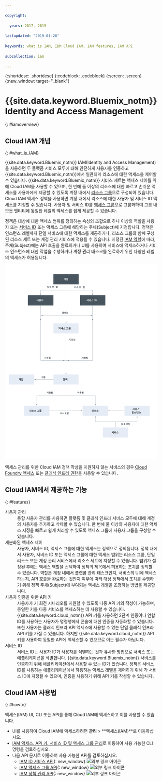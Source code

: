 ```yaml
---

copyright:

  years: 2017, 2019

lastupdated: "2019-01-28"

keywords: what is IAM, IBM Cloud IAM, IAM features, IAM API

subcollection: iam

---
```


{:shortdesc: .shortdesc}
{:codeblock: .codeblock}
{:screen: .screen}
{:new_window: target="_blank"}

# {{site.data.keyword.Bluemix_notm}} Identity and Access Management
{: #iamoverview}

## Cloud IAM 개념
{: #what_is_IAM}

{{site.data.keyword.Bluemix_notm}} IAM(Identity and Access Management)을 사용하면 두 플랫폼 서비스 모두에 대해 안전하게 사용자를 인증하고 {{site.data.keyword.Bluemix_notm}}에서 일관되게 리소스에 대한 액세스를 제어할 수 있습니다. {{site.data.keyword.Bluemix_notm}} 서비스 세트는 액세스 제어를 위해 Cloud IAM을 사용할 수 있으며, 한 번에 둘 이상의 리소스에 대한 빠르고 손쉬운 액세스를 사용자에게 제공할 수 있도록 계정 내에서 [리소스 그룹](/docs/resources?topic=resources-rgs#rgs)으로 구성되어 있습니다. Cloud IAM 액세스 정책을 사용하면 계정 내에서 리소스에 대한 사용자 및 서비스 ID 액세스를 지정할 수 있습니다. 사용자 및 서비스 ID를 [액세스 그룹](/docs/iam?topic=iam-getstarted#getstarted)으로 그룹화하여 그룹 내 모든 엔티티에 동일한 레벨의 액세스를 쉽게 제공할 수 있습니다.

정책은 대상에 대한 액세스 범위를 정의하는 속성의 조합으로 하나 이상의 역할을 사용자 또는 [서비스 ID](/docs/iam?topic=iam-serviceids#serviceids) 또는 액세스 그룹에 해당하는 주체(Subject)에 지정합니다. 정책은 인스턴스 레벨까지 단일 서비스에 대한 액세스를 제공하거나, 리소스 그룹의 함께 구성된 리소스 세트 또는 계정 관리 서비스에 적용될 수 있습니다. 지정된 [IAM 역할](/docs/iam?topic=iam-userroles#iamusermanrol)에 따라, 주체(Subject)에는 API 호출을 완료하거나 UI를 사용하여 서비스에 액세스하거나 서비스 인스턴스에 대한 작업을 수행하거나 계정 관리 태스크를 완료하기 위한 다양한 레벨의 액세스가 허용됩니다.


![계정의 액세스 제어를 위한 IAM](images/iam-diagram.svg "IAM을 사용하여 계정에서 액세스를 관리하는 방법")

액세스 관리를 위한 Cloud IAM 정책 작성을 지원하지 않는 서비스의 경우 [Cloud Foundry 액세스](/docs/iam?topic=iam-cfaccess#cfaccess) 또는 [클래식 인프라 권한](/docs/iam?topic=iam-infrapermission#infrapermission)을 사용할 수 있습니다.


## Cloud IAM에서 제공하는 기능
{: #features}

<dl>
<dt>사용자 관리</dt>
<dd>통합 사용자 관리를 사용하면 플랫폼 및 클래식 인프라 서비스 모두에 대해 계정의 사용자를 추가하고 삭제할 수 있습니다. 한 번에 둘 이상의 사용자에 대한 액세스 지정을 빠르고 쉽게 처리할 수 있도록 액세스 그룹에 사용자 그룹을 구성할 수 있습니다.</dd>
<dt>세분화된 액세스 제어</dt>
<dd>사용자, 서비스 ID, 액세스 그룹에 대한 액세스는 정책으로 정의됩니다. 정책 내에서 사용자, 서비스 ID 또는 액세스 그룹에 대한 액세스 범위는 리소스 그룹, 단일 리소스 또는 계정 관리 서비스에서 리소스 세트에 지정할 수 있습니다. 범위가 설정된 후에는 액세스 역할을 선택하여 정책의 제목에서 허용하는 조치를 정의할 수 있습니다. 역할은 계정 내에서 플랫폼 관리 태스크인지, 서비스의 UI에 액세스하는지, API 호출을 완료하는 것인지 여부에 따라 대상 정책에서 조치를 수행하기 위해 정책 주체(Subject)에 부여되는 액세스 레벨을 조정하는 방법을 제공합니다.</dd>
<dt>사용자 인증을 위한 API 키</dt>
<dd>사용자가 키 회전 시나리오를 지원할 수 있도록 다중 API 키의 작성이 가능하며, 동일한 키를 다중 서비스를 액세스하는 데 사용할 수 있습니다. {{site.data.keyword.cloud_notm}} API 키를 사용하면 2단계 인증이나 연합 ID를 사용하는 사용자가 명령행에서 콘솔에 대한 인증을 자동화할 수 있습니다. 또한 사용자는 클래식 인프라 API 액세스에 사용할 수 있는 단일 클래식 인프라 API 키를 가질 수 있습니다. 하지만 {{site.data.keyword.cloud_notm}} API 키를 사용하여 동일한 API에 액세스할 수 있으므로 이는 필수가 아닙니다.</dd>
<dt>서비스 ID</dt>
<dd>서비스 ID는 사용자 ID가 사용자를 식별하는 것과 유사한 방법으로 서비스 또는 애플리케이션을 식별합니다. {{site.data.keyword.Bluemix_notm}} 서비스를 인증하기 위해 애플리케이션에서 사용할 수 있는 ID가 있습니다. 정책은 서비스 ID를 사용하는 애플리케이션에서 허용하는 액세스 레벨을 제어하기 위해 각 서비스 ID에 지정될 수 있으며, 인증을 사용하기 위해 API 키를 작성할 수 있습니다.</dd>
</dl>


## Cloud IAM 사용법
{: #howto}

액세스(IAM) UI, CLI 또는 API를 통해 Cloud IAM에 액세스하고 이를 사용할 수 있습니다.

* UI를 사용하여 Cloud IAM에 액세스하려면 **관리** &gt; **액세스(IAM)**로 이동하십시오.
* [IAM 액세스, API 키, 서비스 ID 및 액세스 그룹 관리](/docs/cli/reference/ibmcloud/cli_api_policy.html#ibmcloud_commands_iam)로 이동하여 사용 가능한 CLI 명령을 검토하십시오.
* 다음 API 문서로 이동하여 사용 가능한 API를 검토하십시오.
    * [IAM ID 서비스 API](https://{DomainName}/apidocs/iam-identity-token-api){: new_window} ![외부 링크 아이콘](../icons/launch-glyph.svg "외부 링크 아이콘")
    * [IAM 액세스 그룹 API](https://{DomainName}/apidocs/iam-access-groups){: new_window} ![외부 링크 아이콘](../icons/launch-glyph.svg "외부 링크 아이콘")
    * [IAM 정책 관리 API](https://{DomainName}/apidocs/iam-policy-management){: new_window} ![외부 링크 아이콘](../icons/launch-glyph.svg "외부 링크 아이콘")
